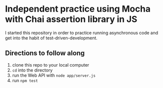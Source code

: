 # Independent practice using Mocha with Chai assertion library in JS
I started this repository in order to practice running asynchronous code and get into the habit of test-driven-development.

## Directions to follow along
1. clone this repo to your local computer
2. `cd` into the directory
2. run the Web API with `node app/server.js`
3. run `npm test`
